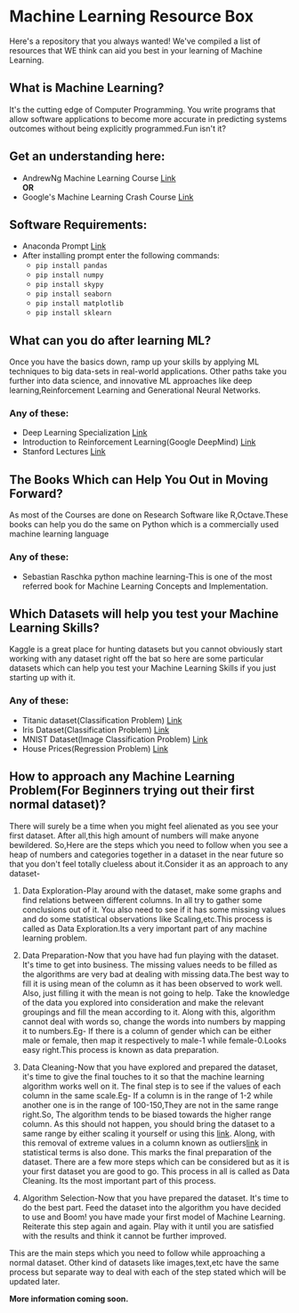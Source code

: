 # Machine Learning Resource Box
Here's a repository that you always wanted! We've compiled a list of resources that WE think can aid you best in your learning of Machine Learning. 

## What is Machine Learning?
It's the cutting edge of Computer Programming. You write programs that allow software applications to become more accurate in predicting systems outcomes without being explicitly programmed.Fun isn't it?

## Get an understanding here: 

* AndrewNg Machine Learning Course [Link](https://www.coursera.org/learn/machine-learning)<br>
**OR**<br>
* Google's Machine Learning Crash Course [Link](https://developers.google.com/machine-learning/crash-course/) 
<!--//* [Link2](url)-->

## Software Requirements:
* Anaconda Prompt [Link](https://www.anaconda.com/download/)
* After installing prompt enter the following commands:
  * ```pip install pandas```
  * ```pip install numpy```
  * ```pip install skypy```
  * ```pip install seaborn```
  * ```pip install matplotlib```
  * ```pip install sklearn```

<!--//## Where do I start?-->

<!--//*### Any of these: 
//  * [Link1](url)
//  * [Link2](url)-->
 

## What can you do after learning ML?

Once you have the basics down, ramp up your skills by applying ML techniques to big data-sets in real-world applications. Other paths take you further into data science, and innovative ML approaches like deep learning,Reinforcement Learning and Generational Neural Networks.

### Any of these: 
  * Deep Learning Specialization [Link](https://www.coursera.org/specializations/deep-learning)
  * Introduction to Reinforcement Learning(Google DeepMind) [Link](https://www.youtube.com/playlist?list=PLqYmG7hTraZDM-OYHWgPebj2MfCFzFObQ)
  * Stanford Lectures [Link](https://www.youtube.com/playlist?list=PL3FW7Lu3i5JvHM8ljYj-zLfQRF3EO8sYv)
  
## The Books Which can Help You Out in Moving Forward?

As most of the Courses are done on Research Software like R,Octave.These books can help you do the same on Python which is a commercially used machine learning language

### Any of these:
* Sebastian Raschka python machine learning-This is one of the most referred book for Machine Learning Concepts and Implementation.

## Which Datasets will help you test your Machine Learning Skills?

Kaggle is a great place for hunting datasets but you cannot obviously start working with any dataset right off the bat so here are some particular datasets which can help you test your Machine Learning Skills if you just starting up with it.

### Any of these:
 * Titanic dataset(Classification Problem) [Link](https://www.kaggle.com/c/titanic)
 * Iris Dataset(Classification Problem) [Link](https://www.kaggle.com/uciml/iris)
 * MNIST Dataset(Image Classification Problem) [Link](https://www.kaggle.com/c/digit-recognizer)
 * House Prices(Regression Problem) [Link](https://www.kaggle.com/c/house-prices-advanced-regression-techniques)
 
 ## How to approach any Machine Learning Problem(For Beginners trying out their first normal dataset)?
  There will surely be a time when you might feel alienated as you see your first dataset. After all,this high amount of
  numbers will make anyone bewildered. So,Here are the steps which you need to follow when you see a heap of numbers and
  categories together in a dataset in the near future so that you don't feel totally clueless about it.Consider it as an
  approach to any dataset-
  
  1) Data Exploration-Play around with the dataset, make some graphs and find relations between different columns. In all try to gather some conclusions out of it. You also need to see if it has some missing values and do some statistical observations like Scaling,etc.This process is called as Data Exploration.Its a very important part of any machine learning problem.
  
  2) Data Preparation-Now that you have had fun playing with the dataset. It's time to get into business. The missing values needs to be filled as the algorithms are very bad at dealing with missing data.The best way to fill it is using mean of the column as it has been observed to work well. Also, just filling it with the mean is not going to help. Take the knowledge  of the data you explored into consideration and make the relevant groupings and fill the mean according to it. Along with this, algorithm cannot deal with words so, change the words into numbers by mapping it to numbers.Eg- If there is a column of gender which can be either male or female, then map it respectively to male-1 while female-0.Looks easy right.This process is known as data preparation.
  
  3) Data Cleaning-Now that you have explored and prepared the dataset, it's time to give the final touches to it so that the machine learning algorithm works well on it. The final step is to see if the values of each column in the same scale.Eg- If a column is in the range of 1-2 while another one is in the range of 100-150,They are not in the same range right.So, The algorithm tends to be biased towards the higher range column. As this should not happen, you should bring the dataset to a same range by either scaling it yourself or using this [link](https://scikit-learn.org/stable/modules/preprocessing.html). Along, with this removal of extreme values in a column known as outliers[link](https://machinelearningmastery.com/how-to-identify-outliers-in-your-data/) in statistical terms is also done. This marks the final preparation of the dataset. There are a few more steps which can be considered but as it is your first dataset you are good to go. This process in all is called as Data Cleaning. Its the most important part of this process.
  
  4) Algorithm Selection-Now that you have prepared the dataset. It's time to do the best part. Feed the dataset into  the algorithm you have decided to use and Boom! you have made your first model of Machine Learning. Reiterate this step again and again. Play with it until you are satisfied with the results and think it cannot be further improved.
  
  This are the main steps which you need to follow while approaching a normal dataset. Other kind of datasets like images,text,etc have the same process but separate way to deal with each of the step stated which will be updated later.
  
  
  
**More information coming soon.**
